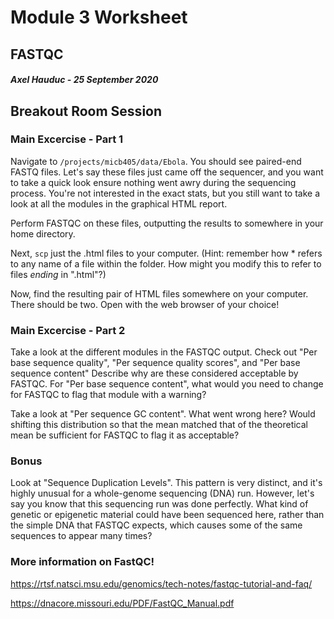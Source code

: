 # Module 3 Worksheet
## FASTQC
#### *Axel Hauduc - 25 September 2020*

## Breakout Room Session
### Main Excercise - Part 1
Navigate to ```/projects/micb405/data/Ebola```. You should see paired-end FASTQ files. Let's say these files just came off the sequencer, and you want to take a quick look ensure nothing went awry during the sequencing process. You're not interested in the exact stats, but you still want to take a look at all the modules in the graphical HTML report.

Perform FASTQC on these files, outputting the results to somewhere in your home directory.

Next, ```scp``` just the .html files to your computer. (Hint: remember how * refers to any name of a file within the folder. How might you modify this to refer to files *ending* in ".html"?)

Now, find the resulting pair of HTML files somewhere on your computer. There should be two. Open with the web browser of your choice!

### Main Excercise - Part 2
Take a look at the different modules in the FASTQC output. Check out "Per base sequence quality", "Per sequence quality scores", and "Per base sequence content"
Describe why are these considered acceptable by FASTQC.
For "Per base sequence content", what would you need to change for FASTQC to flag that module with a warning?

Take a look at "Per sequence GC content". What went wrong here? Would shifting this distribution so that the mean matched that of the theoretical mean be sufficient for FASTQC to flag it as acceptable?



### Bonus

Look at "Sequence Duplication Levels". This pattern is very distinct, and it's highly unusual for a whole-genome sequencing (DNA) run. However, let's say you know that this sequencing run was done perfectly. What kind of genetic or epigenetic material could have been sequenced here, rather than the simple DNA that FASTQC expects, which causes some of the same sequences to appear many times?


### More information on FastQC!
https://rtsf.natsci.msu.edu/genomics/tech-notes/fastqc-tutorial-and-faq/

https://dnacore.missouri.edu/PDF/FastQC_Manual.pdf
